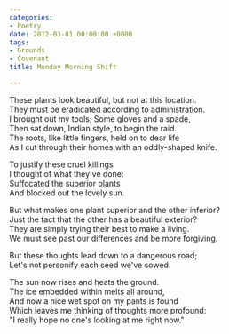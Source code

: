 ```yaml
---
categories:
- Poetry
date: 2012-03-01 00:00:00 +0000
tags:
- Grounds
- Covenant
title: Monday Morning Shift

---
```

These plants look beautiful, but not at this location.  
They must be eradicated according to administration.   
I brought out my tools; Some gloves and a spade,   
Then sat down, Indian style, to begin the raid.   
The roots, like little fingers, held on to dear life   
As I cut through their homes with an oddly-shaped knife.

To justify these cruel killings  
I thought of what they've done:   
Suffocated the superior plants   
And blocked out the lovely sun.

But what makes one plant superior and the other inferior?  
Just the fact that the other has a beautiful exterior?   
They are simply trying their best to make a living.   
We must see past our differences and be more forgiving.

But these thoughts lead down to a dangerous road;  
Let's not personify each seed we've sowed.

The sun now rises and heats the ground.  
The ice embedded within melts all around,   
And now a nice wet spot on my pants is found   
Which leaves me thinking of thoughts more profound:   
"I really hope no one's looking at me right now."